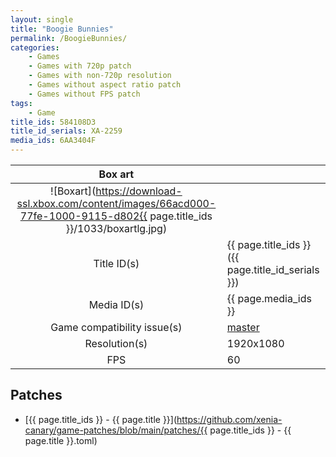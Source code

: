 ```yaml
---
layout: single
title: "Boogie Bunnies"
permalink: /BoogieBunnies/
categories:
    - Games
    - Games with 720p patch
    - Games with non-720p resolution
    - Games without aspect ratio patch
    - Games without FPS patch
tags:
    - Game
title_ids: 584108D3
title_id_serials: XA-2259
media_ids: 6AA3404F
---
```


| Box art                     |                                                                                        |
| :-----:                     | :-                                                                                     |
| ![Boxart](https://download-ssl.xbox.com/content/images/66acd000-77fe-1000-9115-d802{{ page.title_ids }}/1033/boxartlg.jpg) |
| Title ID(s)                 | {{ page.title_ids }} ({{ page.title_id_serials }})                                     |
| Media ID(s)                 | {{ page.media_ids }}                                                                   |
| Game compatibility issue(s) | [master](https://github.com/xenia-project/game-compatibility/issues/1925)              |
| Resolution(s)               | 1920x1080                                                                              |
| FPS                         | 60                                                                                     |

## Patches
* [{{ page.title_ids }} - {{ page.title }}](https://github.com/xenia-canary/game-patches/blob/main/patches/{{ page.title_ids }} - {{ page.title }}.toml)
